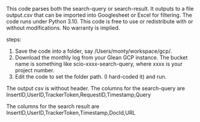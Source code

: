 This code parses both the search-query or search-result. It outputs to a file output.csv that can be imported into Googlesheet or Excel for filtering.
The code runs under Python 3.10. This code is free to use or redistribute with or without modifications. No warranty is implied.

steps:
1. Save the code into a folder, say /Users/monty/workspace/gcp/.
2. Download the monthly log from your Glean GCP instance. The bucket name is something like scio-xxxx-search-query, where xxxx is your project number.
3. Edit the code to set the folder path. (I hard-coded it) and run.


The output csv is without header. 
The columns for the search-query are
InsertID,UserID,TrackerToken,RequestID,Timestamp,Query										

The columns for the search result are
InsertID,UserID,TrackerToken,Timestamp,DocId,URL										
